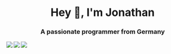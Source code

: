 <h1 align="center">Hey 👋, I'm Jonathan</h1>
<h3 align="center">A passionate programmer from Germany</h3>

<p><img align="left" src="https://github-readme-stats.vercel.app/api?username=TigaByte&show_icons=true&title_color=fdfdfd&icon_color=fa8b00&text_color=919191&bg_color=151515&hide_border=true&"/><img align="left" src="https://github-readme-streak-stats.herokuapp.com?user=tigabyte&theme=dark&hide_border=true"/><img aline="rigth" src="https://github-readme-stats.vercel.app/api/top-langs/?username=TigaByte&layout=compact&langs_count=16&title_color=fdfdfd&icon_color=fa8b00&text_color=919191&bg_color=151515&hide_border=true&"</p>


